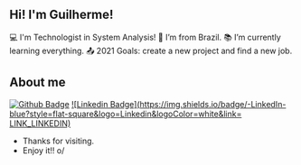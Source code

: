 ## Hi! I'm Guilherme!
 
:computer: I'm Technologist in System Analysis!
:house_with_garden: I’m from Brazil.
:books: I’m currently learning everything.
:outbox_tray: 2021 Goals: create a new project and find a new job.
 
## About me
[![Github Badge](https://img.shields.io/badge/-Github-000?style=flat-square&logo=Github&logoColor=white&link=LINK_GIT)](LINK_GIT)
[![Linkedin Badge](https://img.shields.io/badge/-LinkedIn-blue?style=flat-square&logo=Linkedin&logoColor=white&link= LINK_LINKEDIN)]( LINK_LINKEDIN)

- Thanks for visiting.
- Enjoy it!! o/

<!---
guilhermepeppi/guilhermepeppi is a ✨ special ✨ repository because its `README.md` (this file) appears on your GitHub profile.
You can click the Preview link to take a look at your changes.
--->
